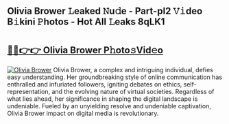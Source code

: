 ## Olivia Brower 𝙻eaked 𝙽u𝚍e - Part-pI2 𝚅𝚒deo B𝚒kini 𝙿hotos - Hot All 𝙻eaks 8qLK1

# <h2><a href="http://ld1aea.urlbe.top/?page=Olivia+Brower">🔗🔗👉👉 Olivia Brower P𝚑oto𝚜Vid𝚎o</a></h2>

[![Olivia Brower](https://i.imgur.com/eBuTRDB.gif)](http://ld1aea.urlbe.top/?page=Olivia+Brower)
Olivia Brower, a complex and intriguing individual, defies easy understanding. Her groundbreaking style of online communication has enthralled and infuriated followers, igniting debates on ethics, self-representation, and the evolving nature of virtual societies. Regardless of what lies ahead, her significance in shaping the digital landscape is undeniable. Fueled by an unyielding resolve and undeniable captivation, Olivia Brower impact on digital media is revolutionary.
